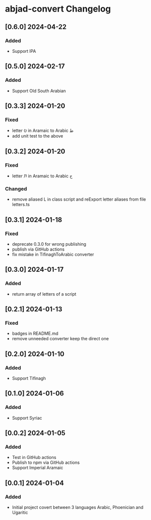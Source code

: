 # abjad-convert Changelog
<!-- https://keepachangelog.com/en/1.0.0/ -->

## [0.6.0] 2024-04-22
### Added
- Support IPA

## [0.5.0]  2024-02-17
### Added
- Support Old South Arabian

## [0.3.3]  2024-01-20
### Fixed
- letter 𐡈 in Aramaic to Arabic ط
- add unit test to the above

## [0.3.2]  2024-01-20
### Fixed
- letter 𐡇 in Aramaic to Arabic ح
### Changed
- remove aliased L in class script and reExport letter aliases from file letters.ts

## [0.3.1]  2024-01-18
### Fixed
- deprecate 0.3.0 for wrong publishing
- publish via GitHub actions
- fix mistake in TifinaghToArabic converter

## [0.3.0]  2024-01-17
### Added
- return array of letters of a script

## [0.2.1]  2024-01-13
### Fixed
- badges in README.md
- remove unneeded converter keep the direct one

## [0.2.0]  2024-01-10
### Added
- Support Tifinagh

## [0.1.0]  2024-01-06
### Added
- Support Syriac

## [0.0.2]  2024-01-05
### Added
- Test in GitHub actions
- Publish to npm via GitHub actions
- Support Imperial Aramaic

## [0.0.1]  2024-01-04
### Added
- Initial project covert between 3 languages Arabic, Phoenician and Ugaritic
